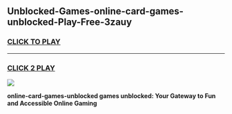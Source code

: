 
## Unblocked-Games-online-card-games-unblocked-Play-Free-3zauy
<h3>
<a href="https://premium76.site?title=online-card-games-unblocked&ref=10A">CLICK TO PLAY</a></h3>
<hr>

<h3>
<a href="https://premium76.site?title=online-card-games-unblocked&ref=10A">CLICK 2 PLAY</a>
  
</h3>

<a href="https://premium76.site?title=online-card-games-unblocked&ref=10A"><img src="https://clearcache.store/games.png"></a>


**online-card-games-unblocked games unblocked: Your Gateway to Fun and Accessible Online Gaming**
